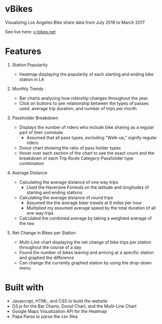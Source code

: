# vBikes
Visualizing Los Angeles Bike share data from July 2016 to March 2017

See live here: [v-bikes.net](https://v-bikes.net/)

# Features #
1. Station Popularity
    * Heatmap displaying the popularity of each starting and ending bike station in LA
    
2. Monthly Trends
    * Bar charts analyzing how ridership changes throughout the year.
    * Click on buttons to see relationship between the types of passes used, average trip duration, and number of trips per month

3. Passholder Breakdown
    * Displays the number of riders who include bike sharing as a regular part of their commute
        * Assumed that all pass types, excluding "Walk-up," signify regular riders
    * Donut chart showing the ratio of pass holder types
    * Hover over each section of the chart to see the exact count and the breakdown of each Trip Route Category-Passholder type combination

4. Average Distance
    * Calculating the average distance of one way trips
        * Used the Haversine Formula on the latitude and longitudes of starting and ending stations
    * Calculating the average distance of round trips
        * Assumed the the average biker travels at 6 miles per hour
        * Multiplied my assumed average speed by the total duration of all one way trips
    * Calculated the combined average by taking a weighted average of the two

5. Net Change in Bikes per Station
    * Multi-Line chart displaying the net change of bike trips per station throughout the course of a day
    * Found the number of bikes leaving and arriving at a specific station and graphed the difference
    * Can change the currently graphed station by using the drop-down menu

# Built with #
* Javascript, HTML, and CSS to build the website
* D3.js for the Bar Charts, Donut Chart, and the Multi-Line Chart
* Google Maps Visualization API for the Heatmap
* Papa Parse to parse the csv files
